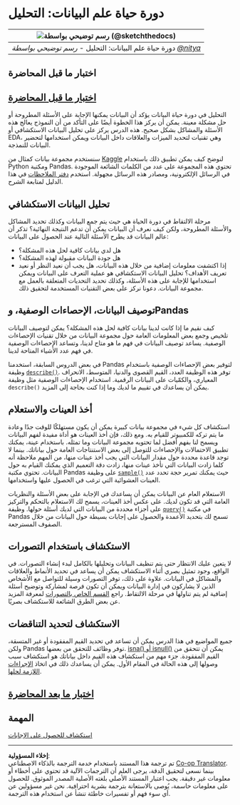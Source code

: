 <!--
CO_OP_TRANSLATOR_METADATA:
{
  "original_hash": "2baeafe1db4d58ee5b8ec85db9de728a",
  "translation_date": "2025-09-06T06:24:40+00:00",
  "source_file": "4-Data-Science-Lifecycle/15-analyzing/README.md",
  "language_code": "ar"
}
-->
# دورة حياة علم البيانات: التحليل

|![ رسم توضيحي بواسطة [(@sketchthedocs)](https://sketchthedocs.dev) ](../../sketchnotes/15-Analyzing.png)|
|:---:|
| دورة حياة علم البيانات: التحليل - _رسم توضيحي بواسطة [@nitya](https://twitter.com/nitya)_ |

## اختبار ما قبل المحاضرة

## [اختبار ما قبل المحاضرة](https://ff-quizzes.netlify.app/en/ds/quiz/28)

التحليل في دورة حياة البيانات يؤكد أن البيانات يمكنها الإجابة على الأسئلة المطروحة أو حل مشكلة معينة. يمكن أن يركز هذا الخطوة أيضًا على التأكد من أن النموذج يعالج هذه الأسئلة والمشاكل بشكل صحيح. هذه الدرس يركز على تحليل البيانات الاستكشافي أو EDA، وهي تقنيات لتحديد الميزات والعلاقات داخل البيانات ويمكن استخدامها لتحضير البيانات للنمذجة.

سنستخدم مجموعة بيانات كمثال من [Kaggle](https://www.kaggle.com/balaka18/email-spam-classification-dataset-csv/version/1) لنوضح كيف يمكن تطبيق ذلك باستخدام Python ومكتبة Pandas. تحتوي هذه المجموعة على عدد من الكلمات الشائعة الموجودة في الرسائل الإلكترونية، ومصادر هذه الرسائل مجهولة. استخدم [دفتر الملاحظات](../../../../4-Data-Science-Lifecycle/15-analyzing/notebook.ipynb) في هذا الدليل لمتابعة الشرح.

## تحليل البيانات الاستكشافي

مرحلة الالتقاط في دورة الحياة هي حيث يتم جمع البيانات وكذلك تحديد المشاكل والأسئلة المطروحة، ولكن كيف نعرف أن البيانات يمكن أن تدعم النتيجة النهائية؟ 
تذكر أن عالم البيانات قد يطرح الأسئلة التالية عند الحصول على البيانات:
- هل لدي بيانات كافية لحل هذه المشكلة؟
- هل جودة البيانات مقبولة لهذه المشكلة؟
- إذا اكتشفت معلومات إضافية من خلال هذه البيانات، هل يجب أن نعيد النظر أو نعيد تعريف الأهداف؟
تحليل البيانات الاستكشافي هو عملية التعرف على البيانات ويمكن استخدامها للإجابة على هذه الأسئلة، وكذلك تحديد التحديات المتعلقة بالعمل مع مجموعة البيانات. دعونا نركز على بعض التقنيات المستخدمة لتحقيق ذلك.

## توصيف البيانات، الإحصاءات الوصفية، وPandas
كيف نقيم ما إذا كانت لدينا بيانات كافية لحل هذه المشكلة؟ يمكن لتوصيف البيانات تلخيص وجمع بعض المعلومات العامة حول مجموعة البيانات من خلال تقنيات الإحصاءات الوصفية. يساعد توصيف البيانات في فهم ما هو متاح لدينا، وتساعد الإحصاءات الوصفية في فهم عدد الأشياء المتاحة لدينا.

في بعض الدروس السابقة، استخدمنا Pandas لتوفير بعض الإحصاءات الوصفية باستخدام وظيفة [`describe()`](https://pandas.pydata.org/pandas-docs/stable/reference/api/pandas.DataFrame.describe.html). توفر هذه الوظيفة العدد، القيم القصوى والدنيا، المتوسط، الانحراف المعياري، والكمّيات على البيانات الرقمية. استخدام الإحصاءات الوصفية مثل وظيفة `describe()` يمكن أن يساعدك في تقييم ما لديك وما إذا كنت بحاجة إلى المزيد.

## أخذ العينات والاستعلام
استكشاف كل شيء في مجموعة بيانات كبيرة يمكن أن يكون مستهلكًا للوقت جدًا وعادة ما يتم تركه للكمبيوتر للقيام به. ومع ذلك، فإن أخذ العينات هو أداة مفيدة لفهم البيانات ويسمح لنا بفهم أفضل لما تحتويه مجموعة البيانات وما تمثله. باستخدام عينة، يمكنك تطبيق الاحتمالات والإحصاءات للتوصل إلى بعض الاستنتاجات العامة حول بياناتك. بينما لا توجد قاعدة محددة حول مقدار البيانات التي يجب أخذ عينات منها، من المهم ملاحظة أنه كلما زادت البيانات التي تأخذ عينات منها، زادت دقة التعميم الذي يمكنك القيام به حول البيانات.
تحتوي مكتبة Pandas على وظيفة [`sample()`](https://pandas.pydata.org/pandas-docs/stable/reference/api/pandas.DataFrame.sample.html) حيث يمكنك تمرير حجة تحدد عدد العينات العشوائية التي ترغب في الحصول عليها واستخدامها.

الاستعلام العام عن البيانات يمكن أن يساعدك في الإجابة على بعض الأسئلة والنظريات العامة التي قد تكون لديك. على عكس أخذ العينات، يسمح لك الاستعلام بالتحكم والتركيز على أجزاء محددة من البيانات التي لديك أسئلة حولها.
وظيفة [`query()`](https://pandas.pydata.org/pandas-docs/stable/reference/api/pandas.DataFrame.query.html) في مكتبة Pandas تسمح لك بتحديد الأعمدة والحصول على إجابات بسيطة حول البيانات من خلال الصفوف المسترجعة.

## الاستكشاف باستخدام التصورات
لا يتعين عليك الانتظار حتى يتم تنظيف البيانات وتحليلها بالكامل لبدء إنشاء التصورات. في الواقع، وجود تمثيل بصري أثناء الاستكشاف يمكن أن يساعد في تحديد الأنماط والعلاقات والمشاكل في البيانات. علاوة على ذلك، توفر التصورات وسيلة للتواصل مع الأشخاص الذين لا يشاركون في إدارة البيانات ويمكن أن تكون فرصة لمشاركة وتوضيح أسئلة إضافية لم يتم تناولها في مرحلة الالتقاط. راجع [القسم الخاص بالتصورات](../../../../../../../../../3-Data-Visualization) لمعرفة المزيد عن بعض الطرق الشائعة للاستكشاف بصريًا.

## الاستكشاف لتحديد التناقضات
جميع المواضيع في هذا الدرس يمكن أن تساعد في تحديد القيم المفقودة أو غير المتسقة، ولكن Pandas توفر وظائف للتحقق من بعضها. [isna() أو isnull()](https://pandas.pydata.org/pandas-docs/stable/reference/api/pandas.isna.html) يمكن أن تتحقق من القيم المفقودة. جزء مهم من استكشاف هذه القيم داخل بياناتك هو استكشاف سبب وصولها إلى هذه الحالة في المقام الأول. يمكن أن يساعدك ذلك في اتخاذ [الإجراءات اللازمة لحلها](../../../../../../../../../2-Working-With-Data/08-data-preparation/notebook.ipynb).

## [اختبار ما بعد المحاضرة](https://ff-quizzes.netlify.app/en/ds/quiz/29)

## المهمة

[استكشاف للحصول على الإجابات](assignment.md)

---

**إخلاء المسؤولية**:  
تم ترجمة هذا المستند باستخدام خدمة الترجمة بالذكاء الاصطناعي [Co-op Translator](https://github.com/Azure/co-op-translator). بينما نسعى لتحقيق الدقة، يرجى العلم أن الترجمات الآلية قد تحتوي على أخطاء أو معلومات غير دقيقة. يجب اعتبار المستند الأصلي بلغته الأصلية المصدر الموثوق. للحصول على معلومات حاسمة، يُوصى بالاستعانة بترجمة بشرية احترافية. نحن غير مسؤولين عن أي سوء فهم أو تفسيرات خاطئة تنشأ عن استخدام هذه الترجمة.